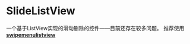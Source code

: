 # SlideListView
一个基于ListView实现的滑动删除的控件——目前还存在较多问题。
推荐使用[**swipemenulistview**](https://github.com/baoyongzhang/SwipeMenuListView)